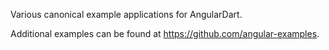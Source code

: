 Various canonical example applications for AngularDart.

Additional examples can be found at https://github.com/angular-examples.
